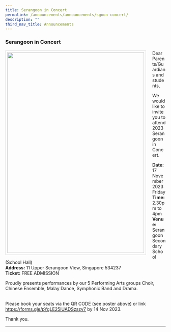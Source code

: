 ```yaml
---
title: Serangoon in Concert
permalink: /announcements/announcements/sgoon-concert/
description: ""
third_nav_title: Announcements
---
```

### Serangoon in Concert

<img src="/images/Announcements/sss%20in%20concert%20poster.png" style="width:430px; height:630px; margin-right:20px; border:0.5px solid Gainsboro; padding: 5px" align="Left">

Dear Parents/Guardians and students,

We would like to invite you to attend 2023 Serangoon in Concert.

**Date:** 17 November 2023 Friday<br>
**Time:** 2.30pm to 4pm<br>
**Venue:** Serangoon Secondary School (School Hall)<br>
**Address:** 11 Upper Serangoon View, Singapore 534237<br>
**Ticket:** FREE ADMISSION

Proudly presents performances by our 5 Performing Arts groups Choir, Chinese Ensemble, Malay Dance, Symphonic Band and Drama.

<br>Please book your seats via the QR CODE (see poster above) or link https://forms.gle/pYgLE25iUADSzszv7
by 14 Nov 2023.

Thank you.

<hr>